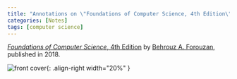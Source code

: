 ```yaml
---
title: "Annotations on \"Foundations of Computer Science, 4th Edition\""
categories: [Notes]
tags: [computer science]
---
```


[*Foundations of Computer Science*, 4th Edition](https://www.cengage.co.uk/books/9781473751040/) by [Behrouz A. Forouzan](https://en.wikipedia.org/wiki/Behrouz_A._Forouzan), published in 2018.

![front cover](https://www.cengage.com/covers/imageServlet?productISBN13=9781473751040&image_type=LRGFC&catalog=cengage){: .align-right width="20%" }
